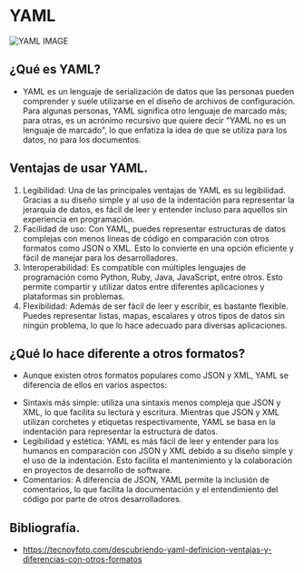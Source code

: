 # YAML

![YAML IMAGE]([] "YAML")

## ¿Qué es YAML?

-  YAML es un lenguaje de serialización de datos que las personas pueden comprender y suele utilizarse en el diseño de archivos de configuración. Para algunas personas,
   YAML significa otro lenguaje de marcado más; para otras, es un acrónimo recursivo que quiere decir "YAML no es un lenguaje de marcado", lo que enfatiza la idea de que
   se utiliza para los datos, no para los documentos. 

## Ventajas de usar YAML.

1.  Legibilidad: Una de las principales ventajas de YAML es su legibilidad. Gracias a su diseño simple y al uso de la indentación para representar la jerarquía de datos, es fácil de leer y entender incluso para aquellos sin experiencia en programación.
2.  Facilidad de uso: Con YAML, puedes representar estructuras de datos complejas con menos líneas de código en comparación con otros formatos como JSON o XML. Esto lo convierte en una opción eficiente y fácil de manejar para los desarrolladores.
3.  Interoperabilidad: Es compatible con múltiples lenguajes de programación como Python, Ruby, Java, JavaScript, entre otros. Esto permite compartir y utilizar datos entre diferentes aplicaciones y plataformas sin problemas.
4.  Flexibilidad: Además de ser fácil de leer y escribir, es bastante flexible. Puedes representar listas, mapas, escalares y otros tipos de datos sin ningún problema, lo que lo hace adecuado para diversas aplicaciones.

## ¿Qué lo hace diferente a otros formatos?

- Aunque existen otros formatos populares como JSON y XML, YAML se diferencia de ellos en varios aspectos:

* Sintaxis más simple: utiliza una sintaxis menos compleja que JSON y XML, lo que facilita su lectura y escritura. Mientras que JSON y XML utilizan corchetes y etiquetas respectivamente, YAML se basa en la indentación para representar la estructura de datos.
* Legibilidad y estética: YAML es más fácil de leer y entender para los humanos en comparación con JSON y XML debido a su diseño simple y el uso de la indentación. Esto facilita el mantenimiento y la colaboración en proyectos de desarrollo de software.
* Comentarios: A diferencia de JSON, YAML permite la inclusión de comentarios, lo que facilita la documentación y el entendimiento del código por parte de otros desarrolladores.

## Bibliografía.

- https://tecnoyfoto.com/descubriendo-yaml-definicion-ventajas-y-diferencias-con-otros-formatos
